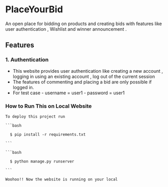 # PlaceYourBid
An open place for bidding on products and creating bids with features like user authentication , Wishlist and winner announcement .

## Features

### 1. Authentication
- This website provides user authentication like creating a new account , logging in using an existing account , log out of the current session
- The features of commenting and placing a bid are only possible if logged in.
- For test case
      -     username = user1
      -     password = user1

 ### How to Run This on Local Website

    To deploy this project run

    ```bash

      $ pip install -r requirements.txt

    ```

    ```bash

      $ python manage.py runserver

    ```

    Woohoo!! Now the website is running on your local

